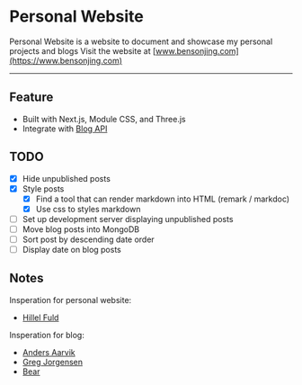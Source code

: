 # Personal Website

Personal Website is a website to document and showcase my personal projects and blogs
Visit the website at [www.bensonjing.com](https://www.bensonjing.com)

---

## Feature

- Built with Next.js, Module CSS, and Three.js
- Integrate with [Blog API](https://github.com/bensonjing/blog-api)

## TODO

- [x] Hide unpublished posts
- [x] Style posts
  - [x] Find a tool that can render markdown into HTML (remark / markdoc)
  - [x] Use css to styles markdown
- [ ] Set up development server displaying unpublished posts
- [ ] Move blog posts into MongoDB
- [ ] Sort post by descending date order
- [ ] Display date on blog posts

## Notes  
Insperation for personal website: 
- [Hillel Fuld](https://www.hillelfuld.com/)

Insperation for blog:  
- [Anders Aarvik](https://aarvik.dk/)
- [Greg Jorgensen](https://typicalprogrammer.com/)
- [Bear](https://blog.bear.app/)

